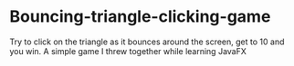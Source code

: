 # Bouncing-triangle-clicking-game
Try to click on the triangle as it bounces around the screen, get to 10 and you win. A simple game I threw together while learning JavaFX
